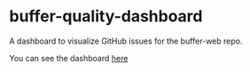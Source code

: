 # buffer-quality-dashboard

A dashboard to visualize GitHub issues for the buffer-web repo.

You can see the dashboard [here](https://secret-plateau-25519.herokuapp.com/)
